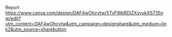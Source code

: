 Report https://www.canva.com/design/DAF4wOhcytw/5TvFWkRDiZXsyukXS735nw/edit?utm_content=DAF4wOhcytw&utm_campaign=designshare&utm_medium=link2&utm_source=sharebutton
